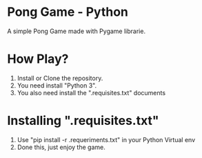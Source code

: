 # Pong Game - Python

A simple Pong Game made with Pygame librarie.

# How Play?

1. Install or Clone the repository.
2. You need install "Python 3".
3. You also need install the ".requisites.txt" documents

# Installing ".requisites.txt"

1. Use "pip install -r .requeriments.txt" in your Python Virtual env
2. Done this, just enjoy the game.

